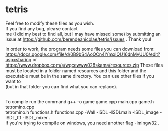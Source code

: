 tetris
======

Feel free to modify these files as you wish. <br/>If you find any bug, please contact<br/>
me (I did my best to find all, but I may have missed some) by submitting an<br/>
issue at https://github.com/berendeanicolae/tetris/issues . Thank you!<br/>

In order to work, the program needs some files you can download from:<br/>
  https://docs.google.com/file/d/0B9bS4AoQCn4IYmxIQU16dnMyUU0/edit?usp=sharing or<br/>
  https://www.dropbox.com/s/wqcewww028skama/resources.zip
These files must be located in a folder named resources and this folder and the<br/>
executable must be in the same directory. You can use other files if you want to<br/>
(but in that folder you can find what you can replace).<br/><br/>

To compile run the command g++ -o game game.cpp main.cpp game.h tetromino.cpp<br/>
tetromino.h functions.h functions.cpp -Wall -lSDL -lSDLmain -lSDL_image -lSDL_ttf -lSDL_mixer .<br/>
If you're trying to compile on windows, you need another flag -lmingw32 .
